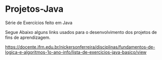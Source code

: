 # Projetos-Java
Série de Exercícios feito em Java

Segue Abaixo alguns links usados para o desenvolvimento dos projetos de fins de aprendizagem.

https://docente.ifrn.edu.br/nickersonferreira/disciplinas/fundamentos-de-logica-e-algoritmos-1o-ano-info/lista-de-exercicios-java-basico/view
